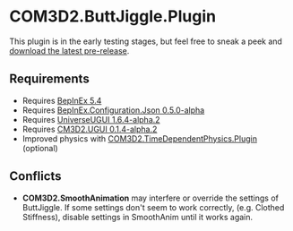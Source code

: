 # COM3D2.ButtJiggle.Plugin

This plugin is in the early testing stages, but feel free to sneak a peek and [download the latest pre-release](https://github.com/luvoid/COM3D2.ButtJiggle.Plugin/releases).

## Requirements
* Requires [BepInEx 5.4](https://github.com/BepInEx/BepInEx)
* Requires [BepInEx.Configuration.Json 0.5.0-alpha](https://github.com/luvoid/BepInEx.Configuration.Json)
* Requires [UniverseUGUI 1.6.4-alpha.2](https://github.com/luvoid/UniverseUGUI)
* Requires [CM3D2.UGUI 0.1.4-alpha.2](https://github.com/luvoid/CM3D2.UGUI)
* Improved physics with [COM3D2.TimeDependentPhysics.Plugin](https://github.com/luvoid/COM3D2.TimeDependentPhysics.Plugin) (optional)

## Conflicts
* **COM3D2.SmoothAnimation** may interfere or override the settings of ButtJiggle.
  If some settings don't seem to work correctly, (e.g. Clothed Stiffness), disable settings in SmoothAnim until it works again.
